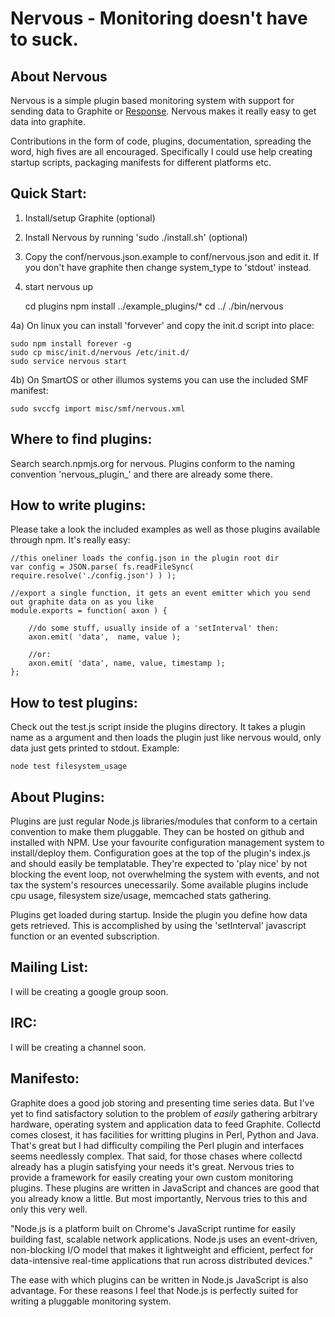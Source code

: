 # Nervous - Monitoring doesn't have to suck.

## About Nervous

Nervous is a simple plugin based monitoring system with support for sending data to Graphite or [Response](https://github.com/gflarity/response). Nervous makes it really easy to get data into graphite. 

Contributions in the form of code, plugins, documentation, spreading the word, high fives are all encouraged. Specifically I could use help creating startup scripts, packaging manifests for different platforms etc. 


## Quick Start:

1) Install/setup Graphite (optional)

2) Install Nervous by running 'sudo ./install.sh' (optional)

2) Copy the conf/nervous.json.example to conf/nervous.json and edit it.  If you don't have graphite then change system_type to 'stdout' instead.

3) start nervous up

   	 cd plugins
	 npm install ../example_plugins/*
	 cd ../
	 ./bin/nervous

4a) On linux you can install 'forvever' and copy the init.d script into place:

```
sudo npm install forever -g
sudo cp misc/init.d/nervous /etc/init.d/
sudo service nervous start
```

4b) On SmartOS or other illumos systems you can use the included SMF manifest:

```
sudo svccfg import misc/smf/nervous.xml
```

## Where to find plugins:

Search search.npmjs.org for nervous. Plugins conform to the naming convention 'nervous_plugin_<foo>' and there are already some there.


## How to write plugins:

Please take a look the included examples as well as those plugins available through npm. It's really easy:

```
//this oneliner loads the config.json in the plugin root dir
var config = JSON.parse( fs.readFileSync( require.resolve('./config.json') ) );

//export a single function, it gets an event emitter which you send out graphite data on as you like
module.exports = function( axon ) { 

	//do some stuff, usually inside of a 'setInterval' then:
	axon.emit( 'data',  name, value );

	//or:
	axon.emit( 'data', name, value, timestamp );
};
```


## How to test plugins:

Check out the test.js script inside the plugins directory. It takes a plugin name as a argument and then loads the plugin just like nervous would, only data just gets printed to stdout. Example:

```
node test filesystem_usage
```

## About Plugins: 

Plugins are just regular Node.js libraries/modules that conform to a certain convention to make them pluggable. They can be hosted on github and installed with NPM. Use your favourite configuration management system to install/deploy them. Configuration goes at the top of the plugin's index.js and should easily be templatable. They're expected to 'play nice' by not blocking the event loop, not overwhelming the system with events, and not tax the system's resources unecessarily. Some available plugins include cpu usage, filesystem size/usage,  memcached stats gathering. 

Plugins get loaded during startup. Inside the plugin you define how data gets retrieved. This is accomplished by using the 'setInterval' javascript function or an evented subscription.  


## Mailing List:

I will be creating a google group soon.


## IRC:

I will be creating a channel soon.



## Manifesto:

Graphite does a good job storing and presenting time series data. But I've yet to find satisfactory solution to the problem of *easily* gathering arbitrary hardware, operating system and application data to feed Graphite. Collectd comes closest, it has facilities for writting plugins in Perl, Python and Java. That's great but I had difficulty compiling the Perl plugin and interfaces seems needlessly complex. That said, for those chases where collectd already has a plugin satisfying your needs it's great. Nervous tries to provide a framework for easily creating your own custom monitoring plugins. These plugins are written in JavaScript and chances are good that you already know a little. But most importantly, Nervous tries to this and only this very well. 

"Node.js is a platform built on Chrome's JavaScript runtime for easily building fast, scalable network applications. Node.js uses an event-driven, non-blocking I/O model that makes it lightweight and efficient, perfect for data-intensive real-time applications that run across distributed devices."

The ease with which plugins can be written in Node.js JavaScript is also advantage.  For these reasons I feel that Node.js is perfectly suited for writing a pluggable monitoring system.  












